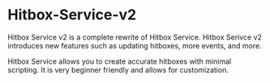 # Hitbox-Service-v2


Hitbox Service v2 is a complete rewrite of Hitbox Service. Hitbox Serivce v2 introduces new features such as updating hitboxes, more events, and more.


Hitbox Service allows you to create accurate hitboxes with minimal scripting. It is very beginner friendly and allows for customization.
